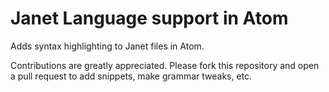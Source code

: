 # Janet Language support in Atom

Adds syntax highlighting to Janet files in Atom.

Contributions are greatly appreciated. Please fork this repository and open a pull request to add snippets, make grammar tweaks, etc.
